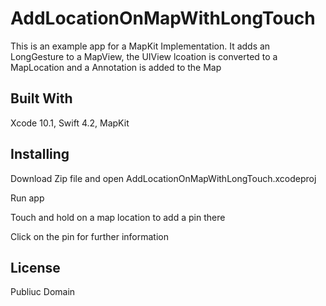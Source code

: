 # AddLocationOnMapWithLongTouch
This is an example app for a MapKit Implementation.
It adds an LongGesture to a MapView, the UIView lcoation is converted to a MapLocation
and a Annotation is added to the Map


## Built With
Xcode 10.1, Swift 4.2, MapKit

## Installing
Download Zip file and open AddLocationOnMapWithLongTouch.xcodeproj

Run app 

Touch and hold on a map location to add a pin there

Click on the pin for further information

## License
Publiuc Domain


